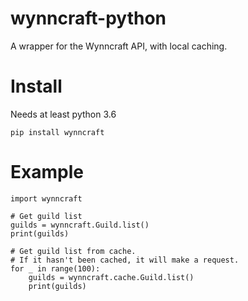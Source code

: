 # wynncraft-python

A wrapper for the Wynncraft API, with local caching.

# Install
Needs at least python 3.6

    pip install wynncraft

# Example

    import wynncraft
    
    # Get guild list
    guilds = wynncraft.Guild.list()
    print(guilds)
    
    # Get guild list from cache.
    # If it hasn't been cached, it will make a request.
    for _ in range(100):
	    guilds = wynncraft.cache.Guild.list()
	    print(guilds)

